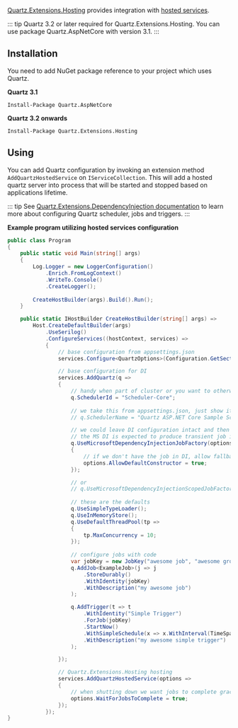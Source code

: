 [Quartz.Extensions.Hosting](https://www.nuget.org/packages/Quartz.Extensions.Hosting)
provides integration with [hosted services](https://docs.microsoft.com/en-us/aspnet/core/fundamentals/host/hosted-services).

::: tip
Quartz 3.2 or later required for Quartz.Extensions.Hosting. You can use package Quartz.AspNetCore with version 3.1.
:::

## Installation

You need to add NuGet package reference to your project which uses Quartz.

**Quartz 3.1**

    Install-Package Quartz.AspNetCore 

**Quartz 3.2 onwards**

    Install-Package Quartz.Extensions.Hosting

## Using

You can add Quartz configuration by invoking an extension method `AddQuartzHostedService` on `IServiceCollection`.
This will add a hosted quartz server into process that will be started and stopped based on applications lifetime.

::: tip
See [Quartz.Extensions.DependencyInjection documentation](microsoft-di-integration) to learn more about configuring Quartz scheduler, jobs and triggers.
:::

**Example program utilizing hosted services configuration**

```csharp
public class Program
{
    public static void Main(string[] args)
    {
        Log.Logger = new LoggerConfiguration()
            .Enrich.FromLogContext()
            .WriteTo.Console()
            .CreateLogger();
        
        CreateHostBuilder(args).Build().Run();
    }

    public static IHostBuilder CreateHostBuilder(string[] args) =>
        Host.CreateDefaultBuilder(args)
            .UseSerilog()
            .ConfigureServices((hostContext, services) =>
            {
                // base configuration from appsettings.json
                services.Configure<QuartzOptions>(Configuration.GetSection("Quartz"));

                // base configuration for DI
                services.AddQuartz(q =>
                {
                    // handy when part of cluster or you want to otherwise identify multiple schedulers
                    q.SchedulerId = "Scheduler-Core";
                    
                    // we take this from appsettings.json, just show it's possible
                    // q.SchedulerName = "Quartz ASP.NET Core Sample Scheduler";

                    // we could leave DI configuration intact and then jobs need to have public no-arg constructor
                    // the MS DI is expected to produce transient job instances 
                    q.UseMicrosoftDependencyInjectionJobFactory(options =>
                    {
                        // if we don't have the job in DI, allow fallback to configure via default constructor
                        options.AllowDefaultConstructor = true;
                    });

                    // or 
                    // q.UseMicrosoftDependencyInjectionScopedJobFactory();
                    
                    // these are the defaults
                    q.UseSimpleTypeLoader();
                    q.UseInMemoryStore();
                    q.UseDefaultThreadPool(tp =>
                    {
                        tp.MaxConcurrency = 10;
                    });
                    
                    // configure jobs with code
                    var jobKey = new JobKey("awesome job", "awesome group");
                    q.AddJob<ExampleJob>(j => j
                        .StoreDurably()
                        .WithIdentity(jobKey)
                        .WithDescription("my awesome job")
                    );

                    q.AddTrigger(t => t
                        .WithIdentity("Simple Trigger")    
                        .ForJob(jobKey)
                        .StartNow()
                        .WithSimpleSchedule(x => x.WithInterval(TimeSpan.FromSeconds(10)).RepeatForever())
                        .WithDescription("my awesome simple trigger")
                    );

                });

                // Quartz.Extensions.Hosting hosting
                services.AddQuartzHostedService(options =>
                {
                    // when shutting down we want jobs to complete gracefully
                    options.WaitForJobsToComplete = true;
                });
            });
}

```
